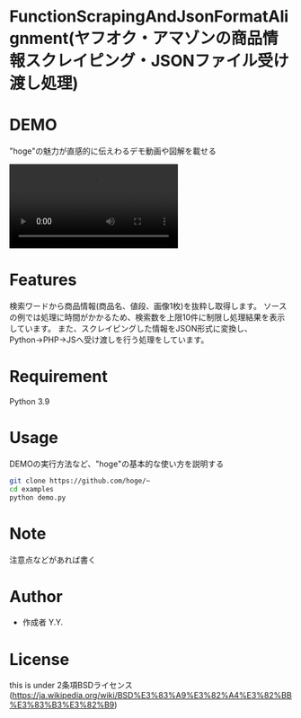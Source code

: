 # FunctionScrapingAndJsonFormatAlignment(ヤフオク・アマゾンの商品情報スクレイピング・JSONファイル受け渡し処理)

# DEMO

"hoge"の魅力が直感的に伝えわるデモ動画や図解を載せる

![test](https://user-images.githubusercontent.com/42097873/153265755-67957da0-2a32-4a3c-a8f8-4a8f4271e7b2.mp4)

# Features
検索ワードから商品情報(商品名、値段、画像1枚)を抜粋し取得します。
ソースの例では処理に時間がかかるため、検索数を上限10件に制限し処理結果を表示しています。
また、スクレイピングした情報をJSON形式に変換し、Python→PHP→JSへ受け渡しを行う処理をしています。

# Requirement
Python 3.9

# Usage

DEMOの実行方法など、"hoge"の基本的な使い方を説明する

```bash
git clone https://github.com/hoge/~
cd examples
python demo.py
```

# Note

注意点などがあれば書く

# Author
* 作成者 Y.Y.

# License
this is under 2条項BSDライセンス(https://ja.wikipedia.org/wiki/BSD%E3%83%A9%E3%82%A4%E3%82%BB%E3%83%B3%E3%82%B9)
